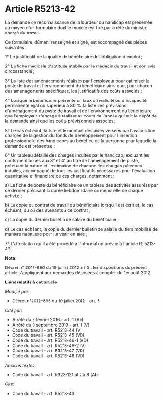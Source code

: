 # Article R5213-42

La demande de reconnaissance de la lourdeur du handicap est présentée au moyen d'un formulaire dont le modèle est fixé par
arrêté du ministre chargé du travail. 

Ce formulaire, dûment renseigné et signé, est accompagné des pièces suivantes : 

1° Le justificatif de la qualité de bénéficiaire de l'obligation d'emploi ; 

2° La fiche médicale d'aptitude établie par le médecin du travail et son avis circonstancié ; 

3° La liste des aménagements réalisés par l'employeur pour optimiser le poste de travail et l'environnement du bénéficiaire
ainsi que, pour chacun des aménagements spécifiques, les justificatifs des coûts associés ; 

4° Lorsque le bénéficiaire présente un taux d'invalidité ou d'incapacité permanente égal ou supérieur à 80 %, la liste des
prévisions d'aménagement du poste de travail et de l'environnement du bénéficiaire que l'employeur s'engage à réaliser au
cours de l'année qui suit le dépôt de la demande ainsi que les coûts prévisionnels associés ; 

5° Le cas échéant, la liste et le montant des aides versées par l'association chargée de la gestion du fonds de développement
pour l'insertion professionnelle des handicapés au bénéfice de la personne pour laquelle la demande est présentée ; 

6° Un tableau détaillé des charges induites par le handicap, excluant les coûts mentionnés aux 3° et 4° au titre de
l'aménagement de poste, précisant la nature et l'estimation de chacune des charges pérennes induites, accompagné de tous les
justificatifs nécessaires pour l'évaluation quantitative et financière de ces charges, notamment : 

a) La fiche de poste du bénéficiaire ou un tableau des activités assurées par ce dernier précisant la durée hebdomadaire ou
mensuelle de chaque activité ; 

b) La copie du contrat de travail du bénéficiaire lorsqu'il est écrit et, le cas échéant, du ou des avenants à ce contrat ; 

c) La copie du dernier bulletin de salaire du bénéficiaire ; 

d) Le cas échéant, la copie du dernier bulletin de salaire du tiers mobilisé de manière habituelle pour lui venir en aide ; 

7° L'attestation qu'il a été procédé à l'information prévue à l'article R. 5213-43.

**Nota:**

Décret n° 2012-896 du 19 juillet 2012 art 5 : les dispositions du présent article s'appliquent aux demandes déposées à
compter du 1er août 2012.

**Liens relatifs à cet article**

_Modifié par_:

  - Décret n°2012-896 du 19 juillet 2012 - art. 3

_Cité par_:

  - Arrêté du 2 février 2016 - art. 1 (Ab)
  - Arrêté du 9 septembre 2019 - art. 1 (V)
  - Code du travail - art. R5213-44 (V)
  - Code du travail - art. R5213-45 (VD)
  - Code du travail - art. R5213-46-1 (VD)
  - Code du travail - art. R5213-46-2 (V)
  - Code du travail - art. R5213-47 (VD)
  - Code du travail - art. R5213-48 (VD)

_Anciens textes_:

  - Code du travail - art. R323-121 al 2 à 8 (Ab)

_Cite_:

  - Code du travail - art. R5213-43
